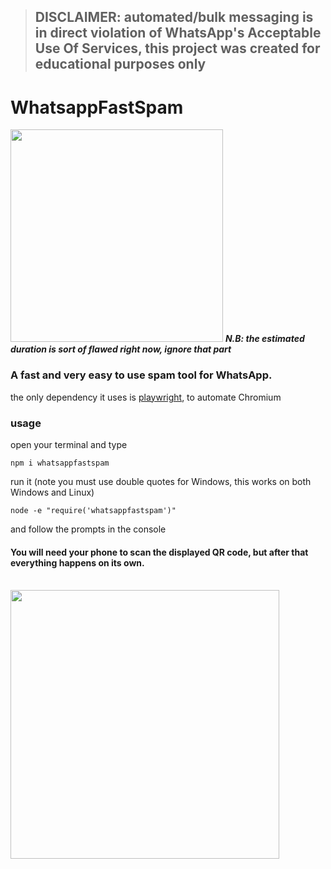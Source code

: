 
> ## DISCLAIMER: automated/bulk messaging is in direct violation of WhatsApp's Acceptable Use Of Services, this project was created for educational purposes only 

# WhatsappFastSpam

<img src = "https://user-images.githubusercontent.com/68165727/133798586-131acb9b-2986-4b50-b728-4f85ce18a1d0.png" width = 340/>
<b><i>  N.B: the estimated duration is sort of flawed right now, ignore that part</i></b>

### A fast and **very** easy to use spam tool for WhatsApp.


the only dependency it uses is [playwright](https://playwright.dev/), to automate Chromium

### usage
open your terminal and type
```
npm i whatsappfastspam
```

run it (note you must use double quotes for Windows, this works on both Windows and Linux)
```
node -e "require('whatsappfastspam')"
```
and follow the prompts in the console

#### You will need your phone to scan the displayed QR code, but after that everything happens on its own.

<br>


<img src = "https://user-images.githubusercontent.com/68165727/133798038-1e229700-a0a5-43ac-9a72-36f3222d2f16.png" width = 430>

